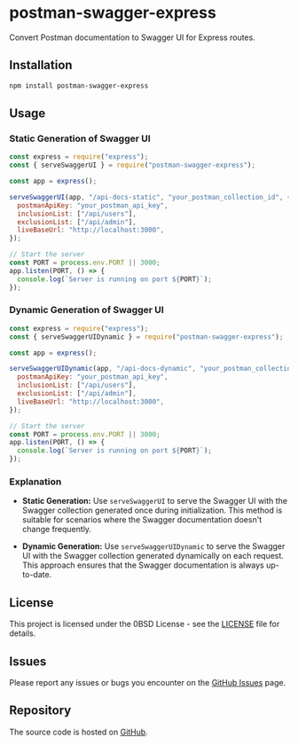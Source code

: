 
# postman-swagger-express

Convert Postman documentation to Swagger UI for Express routes.

## Installation

```bash
npm install postman-swagger-express
```

## Usage

### Static Generation of Swagger UI

```javascript
const express = require("express");
const { serveSwaggerUI } = require("postman-swagger-express");

const app = express();

serveSwaggerUI(app, "/api-docs-static", "your_postman_collection_id", {
  postmanApiKey: "your_postman_api_key",
  inclusionList: ["/api/users"],
  exclusionList: ["/api/admin"],
  liveBaseUrl: "http://localhost:3000",
});

// Start the server
const PORT = process.env.PORT || 3000;
app.listen(PORT, () => {
  console.log(`Server is running on port ${PORT}`);
});
```

### Dynamic Generation of Swagger UI

```javascript
const express = require("express");
const { serveSwaggerUIDynamic } = require("postman-swagger-express");

const app = express();

serveSwaggerUIDynamic(app, "/api-docs-dynamic", "your_postman_collection_id", {
  postmanApiKey: "your_postman_api_key",
  inclusionList: ["/api/users"],
  exclusionList: ["/api/admin"],
  liveBaseUrl: "http://localhost:3000",
});

// Start the server
const PORT = process.env.PORT || 3000;
app.listen(PORT, () => {
  console.log(`Server is running on port ${PORT}`);
});
```

### Explanation

- **Static Generation:** Use `serveSwaggerUI` to serve the Swagger UI with the Swagger collection generated once during initialization. This method is suitable for scenarios where the Swagger documentation doesn't change frequently.

- **Dynamic Generation:** Use `serveSwaggerUIDynamic` to serve the Swagger UI with the Swagger collection generated dynamically on each request. This approach ensures that the Swagger documentation is always up-to-date.

## License

This project is licensed under the 0BSD License - see the [LICENSE](LICENSE) file for details.

## Issues

Please report any issues or bugs you encounter on the [GitHub Issues](https://github.com/oluwatobiiloba/postman-swagger-express/issues) page.

## Repository

The source code is hosted on [GitHub](https://github.com/oluwatobiiloba/postman-swagger-express).
